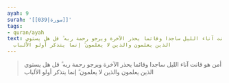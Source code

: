 ```yaml
---
ayah: 9
surah: '[[039|سورة]]'
tags:
- quran/ayah
text: أمن هو قانت آناء الليل ساجدا وقائما يحذر الآخرة ويرجو رحمة ربه ۗ قل هل يستوي
  الذين يعلمون والذين لا يعلمون ۗ إنما يتذكر أولو الألباب
---
```

> أمن هو قانت آناء الليل ساجدا وقائما يحذر الآخرة ويرجو رحمة ربه ۗ قل هل يستوي الذين يعلمون والذين لا يعلمون ۗ إنما يتذكر أولو الألباب
